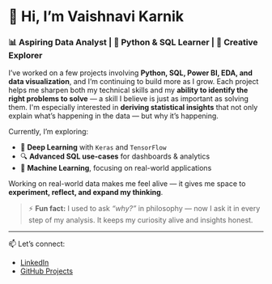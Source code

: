 # 👋 Hi, I’m Vaishnavi Karnik

### 📊 Aspiring Data Analyst | 🐍 Python & SQL Learner | 🌸 Creative Explorer

I’ve worked on a few projects involving **Python, SQL, Power BI, EDA, and data visualization**, and I’m continuing to build more as I grow. Each project helps me sharpen both my technical skills and my **ability to identify the right problems to solve** — a skill I believe is just as important as solving them. I'm especially interested in **deriving statistical insights** that not only explain what’s happening in the data — but why it’s happening.


Currently, I’m exploring:
- 🧠 **Deep Learning** with `Keras` and `TensorFlow`
- 🔍 **Advanced SQL use-cases** for dashboards & analytics
- 🤖 **Machine Learning**, focusing on real-world applications

Working on real-world data makes me feel alive — it gives me space to **experiment, reflect, and expand my thinking**.

> ⚡ **Fun fact:** I used to ask *“why?”* in philosophy — now I ask it in every step of my analysis. It keeps my curiosity alive and insights honest.
---

📫 Let’s connect:  
- [LinkedIn](https://www.linkedin.com/in/vaishnavi-karnik-20248b273/)  
- [GitHub Projects](https://github.com/vaishnavikarnik?tab=repositories)
